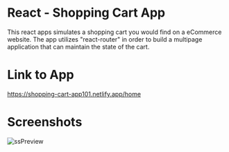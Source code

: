 # React - Shopping Cart App

This react apps simulates a shopping cart you would find on a eCommerce website.
The app utilizes "react-router" in order to build a multipage application that can maintain the state of the cart.

# Link to App
https://shopping-cart-app101.netlify.app/home

# Screenshots
![ssPreview](https://github.com/Eoljjang/shopping-cart/blob/main/Screenshot%202024-07-30%20at%204.00.42%E2%80%AFPM.png)
